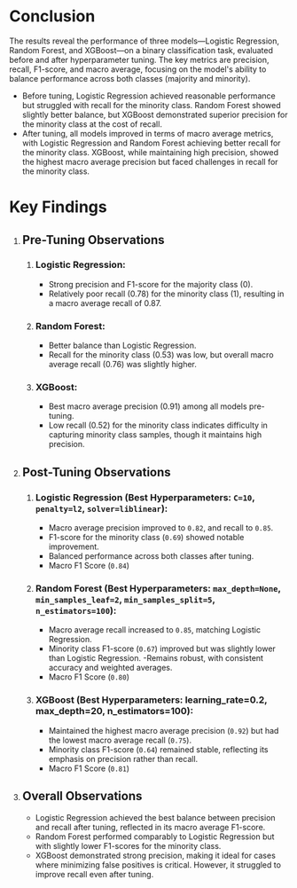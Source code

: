 # Conclusion
The results reveal the performance of three models—Logistic Regression, Random Forest, and XGBoost—on a binary classification task, evaluated before and after hyperparameter tuning. The key metrics are precision, recall, F1-score, and macro average, focusing on the model's ability to balance performance across both classes (majority and minority).

- Before tuning, Logistic Regression achieved reasonable performance but struggled with recall for the minority class. Random Forest showed slightly better balance, but XGBoost demonstrated superior precision for the minority class at the cost of recall.
- After tuning, all models improved in terms of macro average metrics, with Logistic Regression and Random Forest achieving better recall for the minority class. XGBoost, while maintaining high precision, showed the highest macro average precision but faced challenges in recall for the minority class.

# Key Findings

1. ## **Pre-Tuning Observations**

    1. ### Logistic Regression:
        - Strong precision and F1-score for the majority class (0).
        - Relatively poor recall (0.78) for the minority class (1), resulting in a macro average recall of 0.87.

    2. ### Random Forest:
        - Better balance than Logistic Regression.
        - Recall for the minority class (0.53) was low, but overall macro average recall (0.76) was slightly higher.

    3. ### XGBoost:
        - Best macro average precision (0.91) among all models pre-tuning.
        - Low recall (0.52) for the minority class indicates difficulty in capturing minority class samples, though it maintains high precision.

2. ## **Post-Tuning Observations**

    1. ### Logistic Regression (Best Hyperparameters: `C=10`, `penalty=l2`, `solver=liblinear`):

        - Macro average precision improved to `0.82`, and recall to `0.85`.
        - F1-score for the minority class (`0.69`) showed notable improvement.
        - Balanced performance across both classes after tuning.
        - Macro F1 Score (`0.84`)

    2. ### **Random Forest (Best Hyperparameters: `max_depth=None`, `min_samples_leaf=2`, `min_samples_split=5`, `n_estimators=100`):**

        - Macro average recall increased to `0.85`, matching Logistic Regression.
        - Minority class F1-score (`0.67`) improved but was slightly lower than Logistic Regression.
        -Remains robust, with consistent accuracy and weighted averages.
        - Macro F1 Score (`0.80`)
    3. ### **XGBoost (Best Hyperparameters: learning_rate=0.2, max_depth=20, n_estimators=100):**

        - Maintained the highest macro average precision (`0.92`) but had the lowest macro average recall (`0.75`).
        - Minority class F1-score (`0.64`) remained stable, reflecting its emphasis on precision rather than recall.
        - Macro F1 Score (`0.81`)

3. ## **Overall Observations**
    - Logistic Regression achieved the best balance between precision and recall after tuning, reflected in its macro average F1-score.
    - Random Forest performed comparably to Logistic Regression but with slightly lower F1-scores for the minority class.
    - XGBoost demonstrated strong precision, making it ideal for cases where minimizing false positives is critical. However, it struggled to improve recall even after tuning.